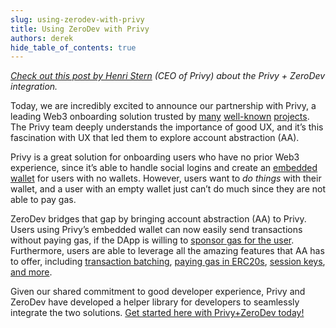 ```yaml
---
slug: using-zerodev-with-privy
title: Using ZeroDev with Privy
authors: derek
hide_table_of_contents: true
---
```


*[Check out this post by Henri Stern](https://www.privy.io/blog/zerodev-partnership) (CEO of Privy) about the Privy + ZeroDev integration.*

Today, we are incredibly excited to announce our partnership with Privy, a leading Web3 onboarding solution trusted by [many](https://courtyard.io/) [well-known](https://www.shibuya.xyz/) [projects](https://www.friend.tech/).  The Privy team deeply understands the importance of good UX, and it’s this fascination with UX that led them to explore account abstraction (AA).

Privy is a great solution for onboarding users who have no prior Web3 experience, since it’s able to handle social logins and create an [embedded wallet](https://docs.privy.io/guide/frontend/embedded/overview) for users with no wallets.  However, users want to *do things* with their wallet, and a user with an empty wallet just can’t do much since they are not able to pay gas.

ZeroDev bridges that gap by bringing account abstraction (AA) to Privy.  Users using Privy’s embedded wallet can now easily send transactions without paying gas, if the DApp is willing to [sponsor gas for the user](https://docs.zerodev.app/use-wallets/pay-gas-for-users).  Furthermore, users are able to leverage all the amazing features that AA has to offer, including [transaction batching](https://docs.zerodev.app/use-wallets/batch-transactions), [paying gas in ERC20s](https://docs.zerodev.app/use-wallets/pay-gas-in-erc20), [session keys](https://docs.zerodev.app/use-wallets/use-session-keys), [and more](https://docs.zerodev.app/use-wallets/overview).

Given our shared commitment to good developer experience, Privy and ZeroDev have developed a helper library for developers to seamlessly integrate the two solutions.  [Get started here with Privy+ZeroDev today!](https://docs.privy.io/guide/guides/zerodev)